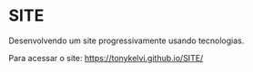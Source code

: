 # SITE
 Desenvolvendo um site progressivamente usando tecnologias.

 Para acessar o site: https://tonykelvi.github.io/SITE/
